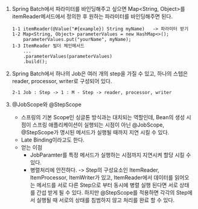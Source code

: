 1.  Spring Batch에서 파라미터를 바인딩해주고 싶으면 Map<String, Object>를 itemReader메서드에서
    정의한 후 원하는 파라미터를 바인딩해주면 된다.

        1-1 itemReader(@Value("#{example}) String myName)   -> 파라미터 받기
        1-2 Map<String, Object> parameterValues = new HashMap<>();
        	parameterValues.put("yourName", myName);
        1-3 ItemReader 빌더 체인메서드
        	...
        	.parameterValues(parameterValues)
        	.build();

2.  Spring Batch에서 하나의 Job은 여러 개의 step을 가질 수 있고, 하나의 스텝은 reader, processor, writer로
    구성되어 있다.

        2-1 Job : Step -> 1 : M - Step -> reader, processor, writer

3. @JobScope와 @StepScope
    - 스프링의 기본  Scope인 싱글톤 방식과는 대치되는 역할인데, Bean의 생성 시점이 스프링 애플리케이션이 실행되는 시점이 아닌 @JobScope, @StepScope가 명시된 메서드가 실행될 때까지 지연 시킬 수 있다.
    - Late Binding이라고도 한다.
    - 얻는 이점
      - JobParamter를 특정 메서드가 실행하는 시점까지 지연시켜 할당 시킬 수 있다.
      - 병렬처리에 안전하다. -> Step의 구성요소인 ItemReader, ItemProcessor, ItemWriter가 있고, ItemReader에서 데이터를 읽어오는 메서드를 서로 다른 Step으로 부터 동시에 병렬 실행 된다면 서로 상태를 간섭 받게 될 수 있다. 하지만 @StepScope를 적용하면 각각의 Step에서 실행될 때 서로의 상태를 침범하지 않고 처리를 완료 할 수 있다.
